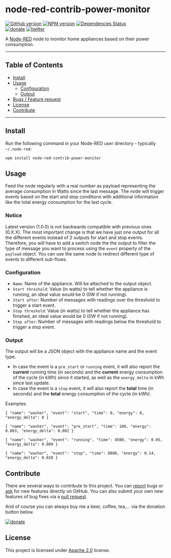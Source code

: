 node-red-contrib-power-monitor
==============================

[![GitHub version](https://badge.fury.io/gh/xoseperez%2Fnode-red-contrib-power-monitor.svg)](http://github.com/xoseperez/node-red-contrib-power-monitor)
[![NPM version](https://badge.fury.io/js/node-red-contrib-power-monitor.svg)](http://www.npmjs.org/package/node-red-contrib-power-monitor)
[![Dependencies Status](https://david-dm.org/xoseperez/node-red-contrib-power-monitor/status.svg)](https://david-dm.org/xoseperez/node-red-contrib-power-monitor)
<br />
[![donate](https://img.shields.io/badge/donate-PayPal-blue.svg)](https://www.paypal.com/cgi-bin/webscr?cmd=_donations&business=xose%2eperez%40gmail%2ecom&lc=US&no_note=0&currency_code=EUR&bn=PP%2dDonationsBF%3abtn_donate_LG%2egif%3aNonHostedGuest)
[![twitter](https://img.shields.io/twitter/follow/xoseperez.svg?style=social)](https://twitter.com/intent/follow?screen_name=xoseperez)

A [Node-RED](http://nodered.org) node to monitor home appliances based on their power consumption.

---

## Table of Contents
* [Install](#install)
* [Usage](#usage)
  * [Configuration](#configuration)
  * [Output](#output)
* [Bugs / Feature request](#bugs--feature-request)
* [License](#license)
* [Contribute](#contribute)

---

## Install

Run the following command in your Node-RED user directory - typically `~/.node-red`:

```
npm install node-red-contrib-power-monitor
```


## Usage

Feed the node regularly with a real number as payload representing the average consumption in Watts since the last message.
The node will trigger events based on the start and stop conditions with additional information like the total energy consumption for the last cycle.

### Notice

Latest version (1.0.0) is not backwards compatible with previous ones (0.X.X). The most important change is that we have just one output for all the different events instead of 2 outputs for start and stop events. Therefore, you will have to add a switch node the the output to filter the type of message you want to process using the `event` property of the `payload` object. You can use the same node to redirect different type of events to different sub-flows.

### Configuration

- `Name`: Name of the appliance. Will be attached to the output object.
- `Start threshold`: Value (in watts) to tell whether the appliance is running, an ideal value would be 0 (0W if not running).
- `Start after`: Number of messages with readings over the threshold to trigger a start event.
- `Stop threshold`: Value (in watts) to tell whether the appliance has finished, an ideal value would be 0 (0W if not running).
- `Stop after`: Number of messages with readings below the threshold to trigger a stop event.


### Output

The output will be a JSON object with the appliance name and the event type. 
- In case the event is a `pre_start` or `running` event, it will also report the **current** running time (in seconds) and the **current** energy consumption of the cycle (in kWh) since it started, as well as the `energy_delta` in kWh since last update. 
- In case the event is a `stop` event, it will also report the **total** time (in seconds) and the **total** energy consumption of the cycle (in kWh). 

Examples:

`{ "name": "washer", "event": "start", "time": 0, "energy": 0, "energy_delta": 0 }`

`{ "name": "washer", "event": "pre_start", "time": 100, "energy": 0.003, "energy_delta": 0.002 }`

`{ "name": "washer", "event": "running", "time": 4500, "energy": 0.05, "energy_delta": 0.009 }`

`{ "name": "washer", "event": "stop", "time": 8800, "energy": 0.14, "energy_delta": 0.020 }`


## Contribute

There are several ways to contribute to this project. You can [report](http://github.com/xoseperez/node-red-contrib-power-monitor/issues) bugs or [ask](http://github.com/xoseperez/node-red-contrib-power-monitor/issues) for new features directly on GitHub.
You can also submit your own new features of bug fixes via a [pull request](http://github.com/xoseperez/node-red-contrib-power-monitor/pr).

And of course you can always buy me a beer, coffee, tea,... via the donation button below.

[![donate](https://img.shields.io/badge/donate-PayPal-blue.svg)](https://www.paypal.com/cgi-bin/webscr?cmd=_donations&business=xose%2eperez%40gmail%2ecom&lc=US&no_note=0&currency_code=EUR&bn=PP%2dDonationsBF%3abtn_donate_LG%2egif%3aNonHostedGuest)

## License

This project is licensed under [Apache 2.0](http://www.apache.org/licenses/LICENSE-2.0) license.
